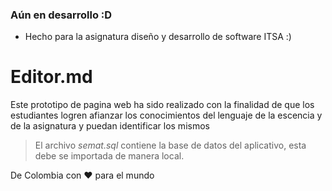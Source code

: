 ### Aún en desarrollo :D

- Hecho para la asignatura diseño y desarrollo de software ITSA :)

# Editor.md

Este prototipo de pagina web ha sido realizado con la finalidad de que los estudiantes logren afianzar los conocimientos del lenguaje de la escencia y de la asignatura y puedan identificar los mismos

> El archivo *semat.sql*  contiene la base de datos del aplicativo, esta debe se importada de manera local.

De Colombia con ❤ para el mundo
